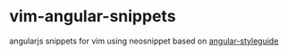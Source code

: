 # vim-angular-snippets
angularjs snippets for vim using neosnippet based on [angular-styleguide](https://github.com/johnpapa/angular-styleguide)
